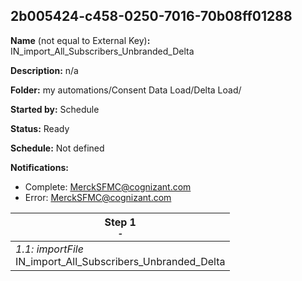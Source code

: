 ## 2b005424-c458-0250-7016-70b08ff01288

**Name** (not equal to External Key)**:** IN_import_All_Subscribers_Unbranded_Delta


**Description:** n/a

**Folder:** my automations/Consent Data Load/Delta Load/

**Started by:** Schedule

**Status:** Ready

**Schedule:** Not defined

**Notifications:**

* Complete: MerckSFMC@cognizant.com
* Error: MerckSFMC@cognizant.com

| Step 1<br>_<small>-</small>_ |
| --- |
| _1.1: importFile_<br>IN_import_All_Subscribers_Unbranded_Delta |
